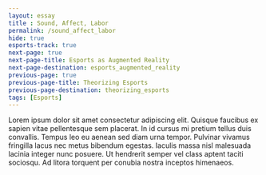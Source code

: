 ```yaml
--- 
layout: essay
title : Sound, Affect, Labor
permalink: /sound_affect_labor
hide: true
esports-track: true
next-page: true
next-page-title: Esports as Augmented Reality
next-page-destination: esports_augmented_reality
previous-page: true
previous-page-title: Theorizing Esports
previous-page-destination: theorizing_esports
tags: [Esports]
---
```


Lorem ipsum dolor sit amet consectetur adipiscing elit. Quisque faucibus ex sapien vitae pellentesque sem placerat. In id cursus mi pretium tellus duis convallis. Tempus leo eu aenean sed diam urna tempor. Pulvinar vivamus fringilla lacus nec metus bibendum egestas. Iaculis massa nisl malesuada lacinia integer nunc posuere. Ut hendrerit semper vel class aptent taciti sociosqu. Ad litora torquent per conubia nostra inceptos himenaeos.
